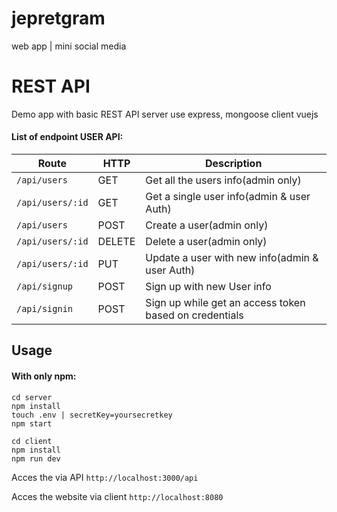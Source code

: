 # jepretgram
web app | mini social media

# REST API
Demo app with basic REST API
server use express, mongoose
client vuejs

#### List of endpoint USER API:
Route | HTTP | Description
----- | ---- | -----------
`/api/users` | GET | Get all the users info(admin only)
`/api/users/:id` | GET | Get a single user info(admin & user Auth)
`/api/users` | POST | Create a user(admin only)
`/api/users/:id` | DELETE | Delete a user(admin only)
`/api/users/:id` | PUT | Update a user with new info(admin & user Auth)
`/api/signup` | POST | Sign up with new User info
`/api/signin` | POST | Sign up while get an access token based on credentials

## Usage
#### With only npm:
```
cd server
npm install
touch .env | secretKey=yoursecretkey
npm start
```
```
cd client
npm install
npm run dev
```

Acces the via API   `http://localhost:3000/api`

Acces the website via client   `http://localhost:8080`
